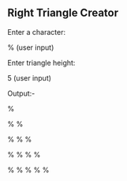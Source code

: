 ## Right Triangle Creator

Enter a character:

% (user input)

Enter triangle height:

5 (user input)

Output:-

% 

% % 

% % % 

% % % % 

% % % % % 


